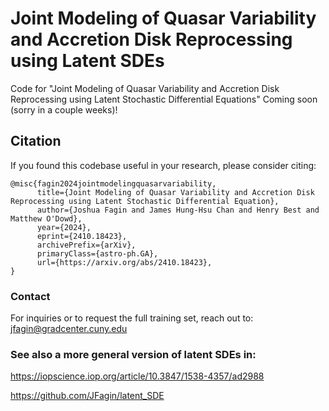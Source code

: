 # Joint Modeling of Quasar Variability and Accretion Disk Reprocessing using Latent SDEs

Code for "Joint Modeling of Quasar Variability and Accretion Disk Reprocessing using Latent Stochastic Differential Equations" Coming soon (sorry in a couple weeks)!

## Citation

If you found this codebase useful in your research, please consider citing:

```
@misc{fagin2024jointmodelingquasarvariability,
      title={Joint Modeling of Quasar Variability and Accretion Disk Reprocessing using Latent Stochastic Differential Equation}, 
      author={Joshua Fagin and James Hung-Hsu Chan and Henry Best and Matthew O'Dowd},
      year={2024},
      eprint={2410.18423},
      archivePrefix={arXiv},
      primaryClass={astro-ph.GA},
      url={https://arxiv.org/abs/2410.18423}, 
}
```

### Contact
For inquiries or to request the full training set, reach out to: jfagin@gradcenter.cuny.edu

### See also a more general version of latent SDEs in:

https://iopscience.iop.org/article/10.3847/1538-4357/ad2988

https://github.com/JFagin/latent_SDE
